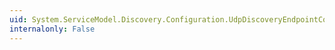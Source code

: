 ```yaml
---
uid: System.ServiceModel.Discovery.Configuration.UdpDiscoveryEndpointCollectionElement.#ctor
internalonly: False
---
```

